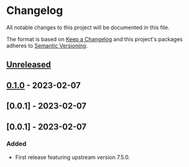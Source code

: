# Changelog

All notable changes to this project will be documented in this file.

The format is based on [Keep a Changelog](http://keepachangelog.com/en/1.0.0/)
and this project's packages adheres to [Semantic Versioning](http://semver.org/spec/v2.0.0.html).

## [Unreleased]

## [0.1.0] - 2023-02-07

## [0.0.1] - 2023-02-07

## [0.0.1] - 2023-02-07

### Added

- First release featuring upstream version 7.5.0.

[Unreleased]: https://github.com/giantswarm/prometheus-blackbox-exporter-app/compare/v0.1.0...HEAD
[0.1.0]: https://github.com/giantswarm/prometheus-blackbox-exporter-app/compare/v0.0.0...v0.1.0
